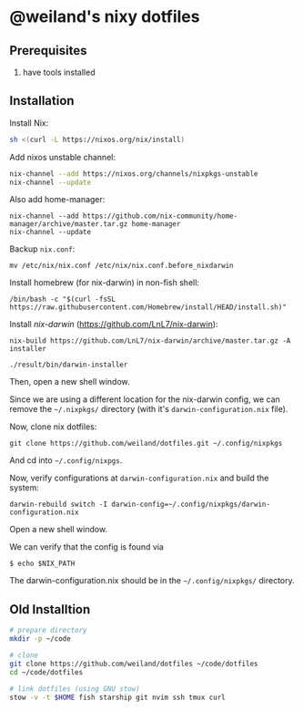 # @weiland's nixy dotfiles

## Prerequisites

1. have tools installed


## Installation

Install Nix:

```bash
sh <(curl -L https://nixos.org/nix/install)
```

Add nixos unstable channel:

```sh
nix-channel --add https://nixos.org/channels/nixpkgs-unstable
nix-channel --update
```

Also add home-manager:

```command
nix-channel --add https://github.com/nix-community/home-manager/archive/master.tar.gz home-manager
nix-channel --update
```

Backup `nix.conf`:

```command
mv /etc/nix/nix.conf /etc/nix/nix.conf.before_nixdarwin
```

Install homebrew (for nix-darwin) in non-fish shell:

```command
/bin/bash -c "$(curl -fsSL https://raw.githubusercontent.com/Homebrew/install/HEAD/install.sh)"
```

Install _nix-darwin_ (https://github.com/LnL7/nix-darwin):

```command
nix-build https://github.com/LnL7/nix-darwin/archive/master.tar.gz -A installer

./result/bin/darwin-installer
```

Then, open a new shell window.

Since we are using a different location for the nix-darwin config, we can remove the `~/.nixpkgs/` directory (with it's `darwin-configuration.nix` file).

Now, clone nix dotfiles:

```command
git clone https://github.com/weiland/dotfiles.git ~/.config/nixpkgs
```

And cd into `~/.config/nixpgs`.


Now, verify configurations at `darwin-configuration.nix` and build the system:

```command
darwin-rebuild switch -I darwin-config=~/.config/nixpkgs/darwin-configuration.nix
```

Open a new shell window.

We can verify that the config is found via

    $ echo $NIX_PATH

The darwin-configuration.nix should be in the `~/.config/nixpkgs/` directory.


## Old Installtion

```sh
# prepare directory
mkdir -p ~/code

# clone
git clone https://github.com/weiland/dotfiles ~/code/dotfiles
cd ~/code/dotfiles

# link dotfiles (using GNU stow)
stow -v -t $HOME fish starship git nvim ssh tmux curl
```

